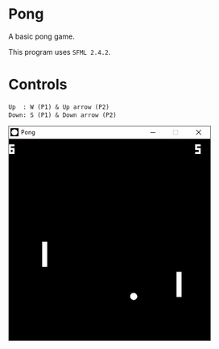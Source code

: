 # Pong
A basic pong game.

This program uses ``SFML 2.4.2``.

# Controls
```
Up  : W (P1) & Up arrow (P2)
Down: S (P1) & Down arrow (P2)
```

![screenshot](screenshot.png)